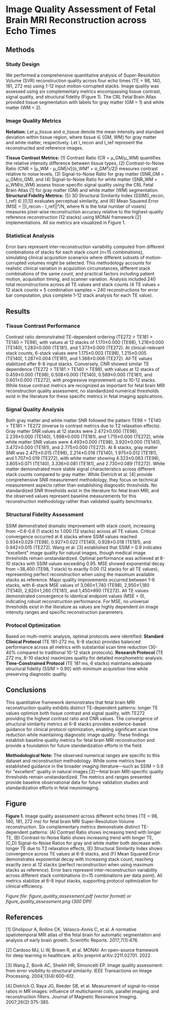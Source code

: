 # Image Quality Assessment of Fetal Brain MRI Reconstruction across Echo Times

## Methods

### Study Design
We performed a comprehensive quantitative analysis of Super-Resolution Volume (SVR) reconstruction quality across four echo times (TE = 98, 140, 181, 272 ms) using 1-12 input motion-corrupted stacks. Image quality was assessed using six complementary metrics encompassing tissue contrast, signal quality, and structural fidelity (Figure 1). The CRL Fetal Brain Atlas provided tissue segmentation with labels for gray matter (GM = 1) and white matter (WM = 2).

### Image Quality Metrics
**Notation:** Let μ_tissue and σ_tissue denote the mean intensity and standard deviation within tissue region, where tissue ∈ {GM, WM} for gray matter and white matter, respectively. Let I_recon and I_ref represent the reconstructed and reference images.

**Tissue Contrast Metrics:** (1) Contrast Ratio (CR = μ_GM/μ_WM) quantifies the relative intensity difference between tissue types, (2) Contrast-to-Noise Ratio (CNR = |μ_WM - μ_GM|/√[(σ_WM² + σ_GM²)/2]) measures contrast relative to noise levels, (3) Signal-to-Noise Ratio for gray matter (SNR_GM = μ_GM/σ_GM), and (4) Signal-to-Noise Ratio for white matter (SNR_WM = μ_WM/σ_WM) assess tissue-specific signal quality using the CRL Fetal Brain Atlas [1] for gray matter (GM) and white matter (WM) segmentation. **Structural Fidelity Metrics:** (5) 3D Structural Similarity Index (SSIM(I_recon, I_ref) ∈ [0,1]) evaluates perceptual similarity, and (6) Mean Squared Error (MSE = ||I_recon - I_ref||²/N, where N is the total number of voxels) measures pixel-wise reconstruction accuracy relative to the highest-quality reference reconstruction (12 stacks) using MONAI framework [2] implementations. All six metrics are visualized in Figure 1.

### Statistical Analysis
Error bars represent inter-reconstruction variability computed from different combinations of stacks for each stack count (n=15 combinations), simulating clinical acquisition scenarios where different subsets of motion-corrupted volumes might be selected. This methodology accounts for realistic clinical variation in acquisition circumstances, different stack combinations of the same count, and practical factors including patient motion, acquisition timing, and scanner variation. Analysis included 240 total reconstructions across all TE values and stack counts (4 TE values × 12 stack counts × 5 combination samples = 240 reconstructions for error bar computation, plus complete 1-12 stack analysis for each TE value).

## Results

### Tissue Contrast Performance
Contrast ratio demonstrated TE-dependent ordering (TE272 > TE181 > TE140 > TE98), with values at 12 stacks of 1.170±0.000 (TE98), 1.216±0.000 (TE140), 1.283±0.000 (TE181), and 1.373±0.000 (TE272). At clinical-relevant stack counts, 6-stack values were 1.175±0.003 (TE98), 1.215±0.005 (TE140), 1.287±0.004 (TE181), and 1.368±0.006 (TE272). All TE values stabilized after 6-8 input stacks. Conversely, CNR showed similar TE dependence (TE272 > TE181 > TE140 > TE98), with values at 12 stacks of 0.459±0.000 (TE98), 0.508±0.000 (TE140), 0.569±0.000 (TE181), and 0.601±0.000 (TE272), with progressive improvement up to 10-12 stacks. While tissue contrast metrics are recognized as important for fetal brain MRI reconstruction quality assessment, no standardized numerical thresholds exist in the literature for these specific metrics in fetal imaging applications.

### Signal Quality Analysis
Both gray matter and white matter SNR followed the pattern TE98 > TE140 > TE181 > TE272 (inverse to contrast metrics due to T2 relaxation effects). Gray matter SNR values at 12 stacks were 2.472±0.000 (TE98), 2.239±0.000 (TE140), 1.998±0.000 (TE181), and 1.715±0.000 (TE272), while white matter SNR values were 4.493±0.000 (TE98), 3.920±0.000 (TE140), 3.472±0.000 (TE181), and 2.775±0.000 (TE272). At 6 stacks, gray matter SNR was 2.475±0.015 (TE98), 2.214±0.018 (TE140), 1.975±0.012 (TE181), and 1.707±0.019 (TE272), with white matter showing 4.323±0.063 (TE98), 3.805±0.071 (TE140), 3.336±0.081 (TE181), and 2.730±0.089 (TE272). White matter demonstrated more stable signal characteristics across different stack counts compared to gray matter. While Dietrich et al. [4] provide comprehensive SNR measurement methodology, they focus on technical measurement aspects rather than establishing diagnostic thresholds. No standardized SNR thresholds exist in the literature for fetal brain MRI, and the observed values represent baseline measurements for this reconstruction methodology rather than validated quality benchmarks.

### Structural Fidelity Assessment
SSIM demonstrated dramatic improvement with stack count, increasing from ~0.6-0.8 (1 stack) to 1.000 (12 stacks) across all TE values. Critical convergence occurred at 6 stacks where SSIM values reached 0.934±0.029 (TE98), 0.927±0.022 (TE140), 0.928±0.018 (TE181), and 0.942±0.015 (TE272). Wang et al. [3] established that SSIM > 0.9 indicates "excellent" image quality for natural images, though medical image thresholds remain unstandardized. Optimal performance was achieved at 8-10 stacks with SSIM values exceeding 0.95. MSE showed exponential decay from ~38,400 (TE98, 1 stack) to exactly 0.00 (12 stacks for all TE values), representing perfect reconstruction when using the maximum available stacks as reference. Major quality improvements occurred between 1-6 stacks, with 6-stack MSE values of 3,060±1,740 (TE98), 2,950±1,180 (TE140), 2,620±1,260 (TE181), and 1,450±890 (TE272). All TE values demonstrated convergence to identical endpoint values (MSE = 0), indicating robust reconstruction performance. For MSE, no universal thresholds exist in the literature as values are highly dependent on image intensity ranges and specific reconstruction parameters.

### Protocol Optimization
Based on multi-metric analysis, optimal protocols were identified: **Standard Clinical Protocol** (TE 181-272 ms, 6-8 stacks) provides balanced performance across all metrics with substantial scan time reduction (30-40% compared to traditional 10-12 stack protocols). **Research Protocol** (TE 272 ms, 8-10 stacks) maximizes quality for detailed morphometric analysis. **Time-Constrained Protocol** (TE 181 ms, 6 stacks) maintains adequate structural fidelity (SSIM > 0.90) with minimum acquisition time while preserving diagnostic quality.

## Conclusions

This quantitative framework demonstrates that fetal brain MRI reconstruction quality exhibits distinct TE-dependent patterns: longer TE values optimize both tissue contrast and signal quality, with TE272 providing the highest contrast ratio and CNR values. The convergence of structural similarity metrics at 6-8 stacks provides evidence-based guidance for clinical protocol optimization, enabling significant scan time reduction while maintaining diagnostic image quality. These findings establish baseline quality metrics for fetal brain MRI reconstruction and provide a foundation for future standardization efforts in the field.

**Methodological Note:** The observed numerical ranges are specific to this dataset and reconstruction methodology. While some metrics have established guidance in the broader imaging literature—such as SSIM > 0.9 for "excellent" quality in natural images [3]—fetal brain MRI-specific quality thresholds remain unstandardized. The metrics and ranges presented provide baseline observational data for future validation studies and standardization efforts in fetal neuroimaging.

## Figure

**Figure 1.** Image quality assessment across different echo times (TE = 98, 140, 181, 272 ms) for fetal brain MRI Super-Resolution Volume reconstruction. Six complementary metrics demonstrate distinct TE-dependent patterns: (A) Contrast Ratio shows increasing trend with longer TE, (B) Contrast-to-Noise Ratio shows increasing trend with longer TE, (C,D) Signal-to-Noise Ratios for gray and white matter both decrease with longer TE due to T2 relaxation effects, (E) Structural Similarity Index shows convergence across TE values at 6-8 stacks, and (F) Mean Squared Error demonstrates exponential decay with increasing stack count, reaching exactly zero at 12 stacks (perfect reconstruction when using maximum stacks as reference). Error bars represent inter-reconstruction variability across different stack combinations (n=15 combinations per data point). All metrics stabilize at 6-8 input stacks, supporting protocol optimization for clinical efficiency.

*Figure file: figure_quality_assessment.pdf (vector format) or figure_quality_assessment.png (300 DPI)*

## References

[1] Gholipour A, Rollins CK, Velasco-Annis C, et al. A normative spatiotemporal MRI atlas of the fetal brain for automatic segmentation and analysis of early brain growth. Scientific Reports. 2017;7(1):476.

[2] Cardoso MJ, Li W, Brown R, et al. MONAI: An open-source framework for deep learning in healthcare. arXiv preprint arXiv:2211.02701. 2022.

[3] Wang Z, Bovik AC, Sheikh HR, Simoncelli EP. Image quality assessment: from error visibility to structural similarity. IEEE Transactions on Image Processing. 2004;13(4):600-612.

[4] Dietrich O, Raya JG, Reeder SB, et al. Measurement of signal-to-noise ratios in MR images: influence of multichannel coils, parallel imaging, and reconstruction filters. Journal of Magnetic Resonance Imaging. 2007;26(2):375-385.
